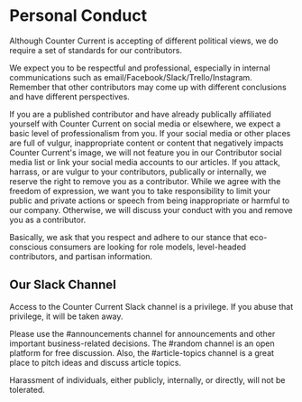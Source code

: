 # Personal Conduct

Although Counter Current is accepting of different political views, we do require a set of standards for our contributors.

We expect you to be respectful and professional, especially in internal communications such as email/Facebook/Slack/Trello/Instagram. Remember that other contributors may come up with different conclusions and have different perspectives. 

If you are a published contributor and have already publically affiliated yourself with Counter Current on social media or elsewhere, we expect a basic level of professionalism from you. If your social media or other places are full of vulgur, inappropriate content or content that negatively impacts Counter Current's image, we will not feature you in our Contributor social media list or link your social media accounts to our articles. If you attack, harrass, or are vulgur to your contributors, publically or internally, we reserve the right to remove you as a contributor. While we agree with the freedom of expression, we want you to take responsibility to limit your public and private actions or speech from being inappropriate or harmful to our company. Otherwise, we will discuss your conduct with you and remove you as a contributor.

Basically, we ask that you respect and adhere to our stance that eco-conscious consumers are looking for role models, level-headed contributors, and partisan information. 


## Our Slack Channel

Access to the Counter Current Slack channel is a privilege. If you abuse that privilege, it will be taken away.

Please use the \#announcements channel for announcements and other important business-related decisions. The \#random channel is an open platform for free discussion. Also, the \#article-topics channel is a great place to pitch ideas and discuss article topics.

Harassment of individuals, either publicly, internally, or directly, will not be tolerated.